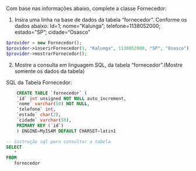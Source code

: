 Com base nas informações abaixo, complete a classe Fornecedor:
1) Insira uma linha na base de dados da tabela “fornecedor”. Conforme os dados abaixo:
   Id=1; nome=”Kalunga”; telefone=1138052000; estado=”SP”; cidade=“Osasco”

```` php
$provider = new Fornecedor();
$provider->inserirFornecedor(1, "Kalunga", 1138052000, "SP", "Osasco");
$provider->mostrarFornecedor();
````
2) Mostre a consulta em linguagem SQL, da tabela “fornecedor”.(Mostre somente os dados da tabela)

SQL da Tabela Fornecedor:
```` sql    
    CREATE TABLE `fornecedor` (
    `id` int unsigned NOT NULL auto_increment,
    `nome` varchar(50) NOT NULL,
    `telefone` int,
    `estado` char(2),
    `cidade` varchar(50),
    PRIMARY KEY (`id`)
    ) ENGINE=MyISAM DEFAULT CHARSET=latin1
````

```` sql
-- instrução sql para consultar a tabela  
SELECT 
   *
FROM
   fornecedor   
````